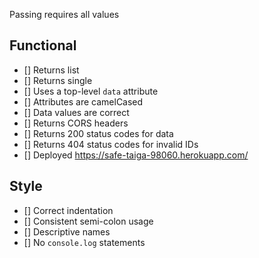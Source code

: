 Passing requires all values

## Functional

* [] Returns list
* [] Returns single
* [] Uses a top-level `data` attribute
* [] Attributes are camelCased
* [] Data values are correct
* [] Returns CORS headers
* [] Returns 200 status codes for data
* [] Returns 404 status codes for invalid IDs
* [] Deployed https://safe-taiga-98060.herokuapp.com/

## Style

* [] Correct indentation
* [] Consistent semi-colon usage
* [] Descriptive names
* [] No `console.log` statements
